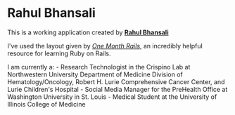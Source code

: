 # Rahul Bhansali

This is a working application created by [**Rahul Bhansali**](http://www.linkedin.com/pub/rahul-bhansali/31/81b/114)

I've used the layout given by [*One Month Rails*](http://onemonthrails.com), an incredibly helpful resource for learning Ruby on Rails.

I am currently a:
	- Research Technologist in the 	Crispino Lab at 	Northwestern University Department of Medicine Division of Hematology/Oncology, Robert H. Lurie Comprehensive Cancer Center, and Lurie Children's Hospital
	- Social Media Manager for the PreHealth Office at Washington University in St. Louis
	- Medical Student at the University of Illinois College of Medicine